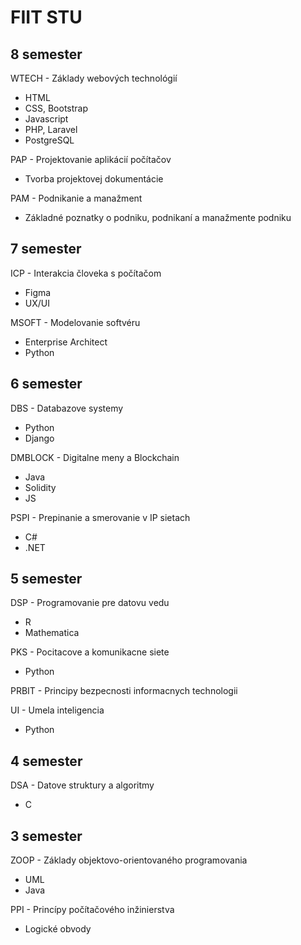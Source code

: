 # FIIT STU

## 8 semester

WTECH - Základy webových technológií
- HTML
- CSS, Bootstrap
- Javascript
- PHP, Laravel
- PostgreSQL

PAP - Projektovanie aplikácií počítačov
- Tvorba projektovej dokumentácie

PAM - Podnikanie a manažment
- Základné poznatky o podniku, podnikaní a manažmente podniku

## 7 semester

ICP - Interakcia človeka s počítačom
- Figma
- UX/UI

MSOFT - Modelovanie softvéru
- Enterprise Architect
- Python

## 6 semester

DBS - Databazove systemy
- Python
- Django

DMBLOCK - Digitalne meny a Blockchain
- Java
- Solidity
- JS

PSPI - Prepinanie a smerovanie v IP sietach
- C#
- .NET

## 5 semester

DSP - Programovanie pre datovu vedu
- R
- Mathematica

PKS - Pocitacove a komunikacne siete
- Python

PRBIT - Principy bezpecnosti informacnych technologii

UI - Umela inteligencia
- Python

## 4 semester

DSA - Datove struktury a algoritmy
- C

## 3 semester

ZOOP - Základy objektovo-orientovaného programovania
- UML
- Java

PPI - Princípy počítačového inžinierstva
- Logické obvody
